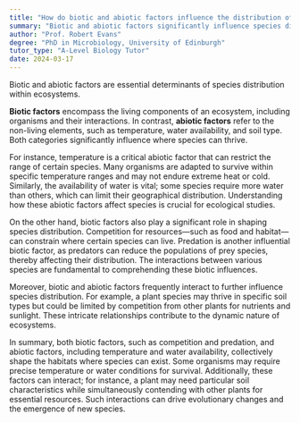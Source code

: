 ```yaml
---
title: "How do biotic and abiotic factors influence the distribution of species?"
summary: "Biotic and abiotic factors significantly influence species distribution, affecting where organisms thrive based on environmental conditions and interactions with other living organisms."
author: "Prof. Robert Evans"
degree: "PhD in Microbiology, University of Edinburgh"
tutor_type: "A-Level Biology Tutor"
date: 2024-03-17
---
```


Biotic and abiotic factors are essential determinants of species distribution within ecosystems.

**Biotic factors** encompass the living components of an ecosystem, including organisms and their interactions. In contrast, **abiotic factors** refer to the non-living elements, such as temperature, water availability, and soil type. Both categories significantly influence where species can thrive.

For instance, temperature is a critical abiotic factor that can restrict the range of certain species. Many organisms are adapted to survive within specific temperature ranges and may not endure extreme heat or cold. Similarly, the availability of water is vital; some species require more water than others, which can limit their geographical distribution. Understanding how these abiotic factors affect species is crucial for ecological studies.

On the other hand, biotic factors also play a significant role in shaping species distribution. Competition for resources—such as food and habitat—can constrain where certain species can live. Predation is another influential biotic factor, as predators can reduce the populations of prey species, thereby affecting their distribution. The interactions between various species are fundamental to comprehending these biotic influences.

Moreover, biotic and abiotic factors frequently interact to further influence species distribution. For example, a plant species may thrive in specific soil types but could be limited by competition from other plants for nutrients and sunlight. These intricate relationships contribute to the dynamic nature of ecosystems.

In summary, both biotic factors, such as competition and predation, and abiotic factors, including temperature and water availability, collectively shape the habitats where species can exist. Some organisms may require precise temperature or water conditions for survival. Additionally, these factors can interact; for instance, a plant may need particular soil characteristics while simultaneously contending with other plants for essential resources. Such interactions can drive evolutionary changes and the emergence of new species.
    